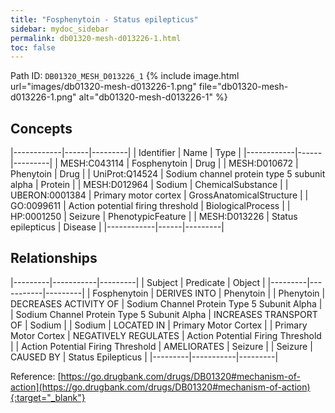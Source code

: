 ```yaml
---
title: "Fosphenytoin - Status epilepticus"
sidebar: mydoc_sidebar
permalink: db01320-mesh-d013226-1.html
toc: false 
---
```



Path ID: `DB01320_MESH_D013226_1`
{% include image.html url="images/db01320-mesh-d013226-1.png" file="db01320-mesh-d013226-1.png" alt="db01320-mesh-d013226-1" %}

## Concepts

|------------|------|---------|
| Identifier | Name | Type    |
|------------|------|---------|
| MESH:C043114 | Fosphenytoin | Drug |
| MESH:D010672 | Phenytoin | Drug |
| UniProt:Q14524 | Sodium channel protein type 5 subunit alpha | Protein |
| MESH:D012964 | Sodium | ChemicalSubstance |
| UBERON:0001384 | Primary motor cortex | GrossAnatomicalStructure |
| GO:0099611 | Action potential firing threshold | BiologicalProcess |
| HP:0001250 | Seizure | PhenotypicFeature |
| MESH:D013226 | Status epilepticus | Disease |
|------------|------|---------|

## Relationships

|---------|-----------|---------|
| Subject | Predicate | Object  |
|---------|-----------|---------|
| Fosphenytoin | DERIVES INTO | Phenytoin |
| Phenytoin | DECREASES ACTIVITY OF | Sodium Channel Protein Type 5 Subunit Alpha |
| Sodium Channel Protein Type 5 Subunit Alpha | INCREASES TRANSPORT OF | Sodium |
| Sodium | LOCATED IN | Primary Motor Cortex |
| Primary Motor Cortex | NEGATIVELY REGULATES | Action Potential Firing Threshold |
| Action Potential Firing Threshold | AMELIORATES | Seizure |
| Seizure | CAUSED BY | Status Epilepticus |
|---------|-----------|---------|

Reference: [https://go.drugbank.com/drugs/DB01320#mechanism-of-action](https://go.drugbank.com/drugs/DB01320#mechanism-of-action){:target="_blank"}
